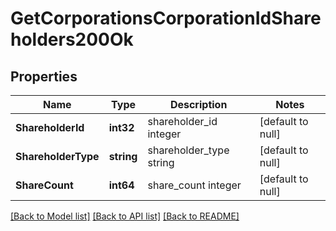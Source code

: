 # GetCorporationsCorporationIdShareholders200Ok

## Properties
Name | Type | Description | Notes
------------ | ------------- | ------------- | -------------
**ShareholderId** | **int32** | shareholder_id integer | [default to null]
**ShareholderType** | **string** | shareholder_type string | [default to null]
**ShareCount** | **int64** | share_count integer | [default to null]

[[Back to Model list]](../README.md#documentation-for-models) [[Back to API list]](../README.md#documentation-for-api-endpoints) [[Back to README]](../README.md)


